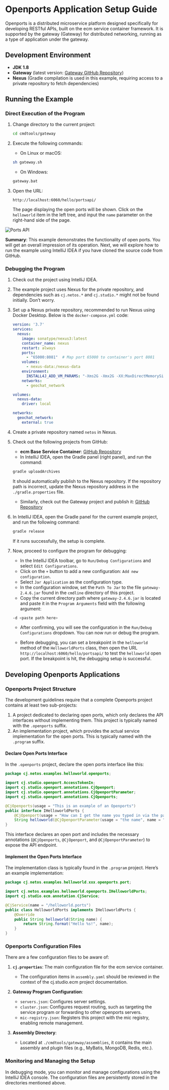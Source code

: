 
# Openports Application Setup Guide

Openports is a distributed microservice platform designed specifically for developing RESTful APIs, built on the ecm service container framework. It is supported by the gateway (Gateway) for distributed networking, running as a type of application under the gateway.

## Development Environment

- **JDK 1.8**
- **Gateway** (latest version: [Gateway GitHub Repository](https://github.com/carocean/cj.studio.gateway2/tree/cj/cmdtools/gateway))
- **Nexus** (Gradle compilation is used in this example, requiring access to a private repository to fetch dependencies)

## Running the Example

### Direct Execution of the Program

1. Change directory to the current project:
    ```bash
    cd cmdtools/gateway
    ```

2. Execute the following commands:
    - On Linux or macOS:
    ```bash
    sh gateway.sh
    ```
    - On Windows:
    ```bash
    gateway.bat
    ```

3. Open the URL:
    ```
    http://localhost:6060/hello/portsapi/
    ```

   The page displaying the open ports will be shown. Click on the `helloworld` item in the left tree, and input the `name` parameter on the right-hand side of the page.

![Ports API](pic.jpg)

**Summary**: This example demonstrates the functionality of open ports. You will get an overall impression of its operation. Next, we will explore how to run the example using IntelliJ IDEA if you have cloned the source code from GitHub.

### Debugging the Program

1. Check out the project using IntelliJ IDEA.
2. The example project uses Nexus for the private repository, and dependencies such as `cj.netos.*` and `cj.studio.*` might not be found initially. Don’t worry.
3. Set up a Nexus private repository, recommended to run Nexus using Docker Desktop. Below is the `docker-compose.yml` code:
    ```yaml
    version: '3.7'
    services:
      nexus:
        image: sonatype/nexus3:latest
        container_name: nexus
        restart: always
        ports:
          - "65000:8081"  # Map port 65000 to container's port 8081
        volumes:
          - nexus-data:/nexus-data
        environment:
          INSTALL4J_ADD_VM_PARAMS: "-Xms2G -Xmx2G -XX:MaxDirectMemorySize=2G"
        networks:
          - geochat_network

    volumes:
      nexus-data:
        driver: local

    networks:
      geochat_network:
        external: true
    ```

4. Create a private repository named `netos` in Nexus.

5. Check out the following projects from GitHub:
    - **ecm Base Service Container**: [GitHub Repository](https://github.com/carocean/cj.studio.ecm)
    - In IntelliJ IDEA, open the Gradle panel (right panel), and run the command:
    ```bash
    gradle uploadArchives
    ```
   It should automatically publish to the Nexus repository. If the repository path is incorrect, update the Nexus repository address in the `./gradle.properties` file.

    - Similarly, check out the Gateway project and publish it: [GitHub Repository](https://github.com/carocean/cj.studio.gateway2)

6. In IntelliJ IDEA, open the Gradle panel for the current example project, and run the following command:
    ```bash
    gradle release
    ```
   If it runs successfully, the setup is complete.

7. Now, proceed to configure the program for debugging:
    - In the IntelliJ IDEA toolbar, go to `Run/Debug Configurations` and select `Edit Configurations`.
    - Click on the `+` button to add a new configuration: `Add new configuration`.
    - Select `Jar Application` as the configuration type.
    - In the configuration window, set the `Path To Jar` to the file `gateway-2.4.6.jar` found in the `cmdline` directory of this project.
    - Copy the current directory path where `gateway-2.4.6.jar` is located and paste it in the `Program Arguments` field with the following argument:
    ```bash
    -d <paste path here>
    ```
    - After confirming, you will see the configuration in the `Run/Debug Configurations` dropdown. You can now run or debug the program.

    - Before debugging, you can set a breakpoint in the `helloworld` method of the `HelloworldPorts` class, then open the URL `http://localhost:6060/hello/portsapi/` to test the `helloworld` open port. If the breakpoint is hit, the debugging setup is successful.

## Developing Openports Applications

### Openports Project Structure

The development guidelines require that a complete Openports project contains at least two sub-projects:
1. A project dedicated to declaring open ports, which only declares the API interfaces without implementing them. This project is typically named with the `.openports` suffix.
2. An implementation project, which provides the actual service implementation for the open ports. This is typically named with the `.program` suffix.

#### Declare Open Ports Interface

In the `.openports` project, declare the open ports interface like this:

```java
package cj.netos.examples.helloworld.openports;

import cj.studio.openport.AccessTokenIn;
import cj.studio.openport.annotations.CjOpenport;
import cj.studio.openport.annotations.CjOpenportParameter;
import cj.studio.openport.annotations.CjOpenports;

@CjOpenports(usage = "This is an example of an Openports")
public interface IHelloworldPorts {
    @CjOpenport(usage = "How can I get the name you typed in via the parameter name?", tokenIn = AccessTokenIn.nope)
    String helloworld(@CjOpenportParameter(usage = "the name", name = "name") String name);
}
```

This interface declares an open port and includes the necessary annotations (`@CjOpenports`, `@CjOpenport`, and `@CjOpenportParameter`) to expose the API endpoint.

#### Implement the Open Ports Interface

The implementation class is typically found in the `.program` project. Here’s an example implementation:

```java
package cj.netos.examples.helloworld.xxx.openports.port;

import cj.netos.examples.helloworld.openports.IHelloworldPorts;
import cj.studio.ecm.annotation.CjService;

@CjService(name = "/helloworld.ports")
public class HelloworldPorts implements IHelloworldPorts {
    @Override
    public String helloworld(String name) {
        return String.format("Hello %s!", name);
    }
}
```

### Openports Configuration Files

There are a few configuration files to be aware of:

1. **`cj.properties`**: The main configuration file for the ecm service container.
    - The configuration items in `assembly.yaml` should be reviewed in the context of the cj.studio.ecm project documentation.

2. **Gateway Program Configuration**:
    - `servers.json`: Configures server settings.
    - `cluster.json`: Configures request routing, such as targeting the service program or forwarding to other openports servers.
    - `mic-registry.json`: Registers this project with the mic registry, enabling remote management.

3. **Assembly Directory**:
    - Located at `./cmdtools/gateway/assemblies`, it contains the main assembly and plugin files (e.g., MyBatis, MongoDB, Redis, etc.).

### Monitoring and Managing the Setup

In debugging mode, you can monitor and manage configurations using the IntelliJ IDEA console. The configuration files are persistently stored in the directories mentioned above.
